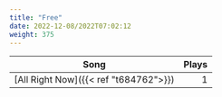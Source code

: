 ```yaml
---
title: "Free"
date: 2022-12-08/2022T07:02:12
weight: 375
---
```




 Song | Plays 
----- | -----:
[All Right Now]({{< ref "t684762">}}) | 1
